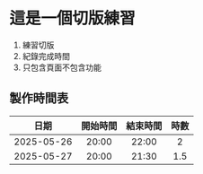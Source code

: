 # 這是一個切版練習
1. 練習切版
2. 紀錄完成時間
3. 只包含頁面不包含功能

## 製作時間表
|日期|開始時間|結束時間|時數|
|:---:|:---:|:---:|:---:|
|2025-05-26|20:00|22:00|2|
|2025-05-27|20:00|21:30|1.5|
